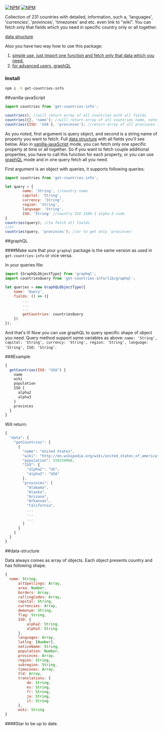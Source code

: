 [![NPM](https://nodei.co/npm/get-countries-info.png?downloads=true)](https://nodei.co/npm/get-countries-info/)
[![NPM](https://nodei.co/npm-dl/get-countries-info.png?months=3&height=2)](https://nodei.co/npm/get-countries-info/)

Collection of 231 countries with detailed, information, such a, 'languages', 'currencies', 'provinces', 'timezones' and etc. even link to "wiki".
You can fetch only that fields which you need in specific country only or all together.

[data structure](#data-structure)

Also you have two way how to use this package:</br>
1. [simple use, just import one function and fetch only that data which you need.](#vanilla-javascript)</br>
2. [for advanced users, graphQL](#graphql)

### Install
~~~sh
npm i -S get-countries-info
~~~

##vanilla-javaScript
~~~js
import countries from 'get-countries-info';

countries(); //will return array of all countries with all fields
countries({}, 'name'); //will return array of all countries name, note that you have to pass empty object as first argument
countries({ISO: 'USA'}, 'provinces'); //return array of all provinces in USA
~~~

As you noted, first argument is query object, and second is a string name of property you want to fetch.
Full [data structure](#data-structure) with all fields you'll see below.
Also in [vanilla-javaScript](#vanilla-javaScript) mode, you can fetch only one specific property at time or all together.
So if you want to fetch couple additional properties, you have to call this function for each property, or you can use [graphQL](#graphQL) mode and in one query fetch all you need.

First argument is an object with queries, it supports following queries:
~~~js
import countries from 'get-countries-info';

let query = {
        name: 'String', //country name
        capital: 'String',
        currency: 'String',
        region: 'String',
        language: 'String',
        ISO: 'String' //country ISO 3166-1 alpha-3 code
}
countries(query); //to fetch all fields
//or
countries(query, 'provinces'); //or to get only 'provinces'
~~~

##graphQL

####Make sure that your ```graphql``` package is the same version as used in ```get-countries-info``` or vice versa.

In your queries file:
~~~js
import {GraphQLObjectType} from 'graphql';
import countriesQuery from 'get-countries-info/lib/graphql';

let queries = new GraphQLObjectType({
    name: 'Query',
    fields: () => ({
        ...
        ...
        ...
        getCountries: countriesQuery
    })
});
~~~

And that's it! Now you can use graphQL to query specific shape of object you need.
Query method support same variables as above: ```name: 'String', capital: 'String', currency: 'String', region: 'String', language: 'String', ISO: 'String'```.
 
###Example
~~~js
{
  getCountries(ISO: "USA") {
    name
    wiki
    population
    ISO {
      alpha2
      alpha3
    }
    provinces
  }
}
~~~
 
 Will return:
 
~~~js
{
  "data": {
    "getCountries": [
      {
        "name": "United States",
        "wiki": "http://en.wikipedia.org/wiki/united_states_of_america",
        "population": 319259000,
        "ISO": {
          "alpha2": "US",
          "alpha3": "USA"
        },
        "provinces": [
          "Alabama",
          "Alaska",
          "Arizona",
          "Arkansas",
          "California",
          ...
          ...
          ...
        ]
      }
    ]
  }
}
~~~

##data-structure

Data always comes as array of objects. Each object presents country and has following shape.
~~~js
{
  name: String,
      altSpellings: Array,
      area: Number,
      borders: Array,
      callingCodes: Array,
      capital: String,
      currencies: Array,
      demonym: String,
      flag: String,
      ISO: {
          alpha2: String,
          alpha3: String
      },
      languages: Array,
      latlng: [Number],
      nativeName: String,
      population: Number,
      provinces: Array,
      region: String,
      subregion: String,
      timezones: Array,
      tld: Array,
      translations: {
          de: String,
          es: String,
          fr: String,
          ja: String,
          it: String
      },
      wiki: String
}
~~~

####Star to be up to date.